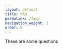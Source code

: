 ```yaml
---
layout: default
title: FAQ
permalink: /faq/
navigation_weight: 1
order: 6
---
```


These are some questions
